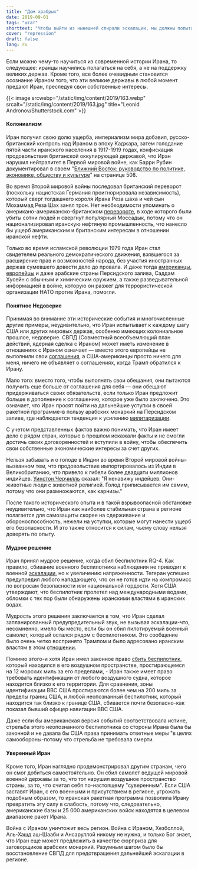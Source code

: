 ```yaml
---
title: "Дом храбрых"
date: 2019-09-01
tags: "штат"
shorttext: "Чтобы выйти из нынешней спирали эскалации, мы должны попытаться поставить себя в положение Ирана."
cover: "repression"
draft: false
lang: ru
---
```


Если можно чему-то научиться из современной истории Ирана, то следующее: иранцы научились полагаться на себя, а не на поддержку великих держав. Кроме того, все более очевидным становится осознание Ираном того, что эти великие державы в любой момент предают Иран, преследуя свои собственные интересы.

{{< image srcwebp="/static/img/content/2019/163.webp" srcalt="/static/img/content/2019/163.jpg" title="Leonid Andronov/Shutterstock.com" >}}

#### Колониализм

Иран получил свою долю ущерба, империализм мира добавил, русско-британский контроль над Ираном в эпоху Каджара, затем голодание пятой части иранского населения в 1917-1919 годах, конфискация продовольствия британской оккупирующей державой, что Иран нарушил нейтралитет в Первой мировой войне, как Барри Рубин документировал в своем "[Ближний Восток: руководство по политике, экономике, обществу и культуре](https://www.amazon.com/Middle-East-Politics-Economics-Society/dp/0765680947 "The Middle East: A Guide to Politics, Economics, Society and Culture")" на странице 508.

Во время Второй мировой войны последовал британский переворот (поскольку нацистская Германия проигнорировала независимость), который сверг тогдашнего короля Ирана Реза шаха и чей сын Мохаммад Реза Шах занял трон. Нет необходимости упоминать о американо-американско-британском [перевороте](https://www.theguardian.com/world/2013/aug/19/cia-admits-role-1953-iranian-coup "CIA admits role in 1953 Iranian coup"), в ходе которого были убиты сотни людей и свергнут популярный Моссадык, потому что он национализировал иранскую нефтяную промышленность, что нанесло бы ущерб американским и британским интересам в отношении иранской нефти.

Только во время исламской революции 1979 года Иран стал свидетелем реального демократического движения, взявшегося за расширение прав и возможностей народа, без участия иностранных держав сумевшего довести дело до провала. И даже тогда [американцы](https://foreignpolicy.com/2013/08/26/exclusive-cia-files-prove-america-helped-saddam-as-he-gassed-iran/ "Exclusive: CIA Files Prove America Helped Saddam as He Gassed Iran"), [европейцы](/static/downloads/never_again_german_chemical_corporation_complicity_in_the_kurd.pdf "Never Again? German Chemical Corporation Complicity in the Kurdish Genocide") и даже арабские страны Персидского залива, Саддам Хусейн с обычным и химическим оружием, а также разведывательной информацией в войне, которую он разжег для террористической организации НАТО против Ирана, помогли.

#### Понятное Недоверие

Принимая во внимание эти исторические события и многочисленные другие примеры, неудивительно, что Иран испытывает к каждому шагу США или других мировых держав, особенно имеющих колониальное прошлое, недоверие. СВПД (Совместный всеобъемлющий план действий, ядерная сделка с Ираном) может иметь изменение в отношениях с Ираном означает — вместо этого европейцы не выполнили свои [соглашения](https://www.politico.eu/article/europe-can-still-save-the-iran-nuclear-deal-sibiu-summit/ "Europe can still save the Iran nuclear deal"), а США-американцы просто ничего для меня, ничего не объявляет о соглашениях, когда Трамп обратился к Ирану.

Мало того: вместо того, чтобы выполнять свои обещания, они пытаются получить еще больше от соглашения для себя — они обещают придерживаться своих обязательств, если только Иран предложит больше в дополнение к соглашению, которое уже было заключено. Это означает, что Иран просят пойти на дальнейшие уступки в своей ракетной программе-в пользу арабских монархий на Персидском заливе, где наблюдается тенденция к усилению [милитаризации](http://studies.aljazeera.net/en/reports/2018/01/growing-arms-deals-gulf-existential-fear-politics-180122092552473.html "The Growing Arms Deals in the Gulf: Existential Need or Fear Politics?").

С учетом представленных фактов важно понимать, что Иран имеет дело с рядом стран, которые в прошлом искажали факты и не смогли достичь своих договоренностей и вступили в войну, чтобы обеспечить свои собственные экономические интересы за счет других.

Нельзя забывать и о голоде в Индии во время Второй мировой войны-вызванном тем, что продовольствие импортировалось из Индии в Великобританию, что привело к гибели более двадцати миллионов индийцев. [Уинстон Черчилль](https://www.independent.co.uk/news/uk/home-news/worst-atrocities-british-empire-amritsar-boer-war-concentration-camp-mau-mau-a6821756.html "5 of the worst atrocities carried out by the British Empire") сказал: "Я ненавижу индейцев. Они-животные люди с животной религией. Голод приписывается им самим, потому что они размножаются, как карнизы."

После такого исторического опыта и в такой взрывоопасной обстановке неудивительно, что Иран как наиболее стабильная страна в регионе полагается для самозащиты скорее на сдерживание и обороноспособность, нежели на уступки, которые могут нанести ущерб его безопасности. И это также относится к силам, чьему слову нельзя доверять по опыту.

#### Мудрое решение

Иран принял мудрое решение, когда сбил беспилотник RQ-4. Как правило, сбивание военного беспилотника наблюдения не приводит к военной [эскалации](https://www.washingtonpost.com/politics/2019/06/20/yes-iran-shot-down-us-drone-heres-why-you-still-dont-need-worry/ "Yes, Iran shot down a U.S. drone. Here’s why you still don’t need to worry."), но к увеличению напряженности. Тегеран успешно предупредил любого нападающего, что он не готов идти на компромисс по вопросам безопасности или национальной гордости. Хотя США утверждают, что беспилотник пролетел над международными водами, обломки с тех пор были обнаружены иранскими властями в иранских водах.

Мудрость этого решения заключается в том, что Иран сделал запланированный предупредительный звук, не вызывая эскалации-что, несомненно, имело бы место, если бы он сбил пилотируемый военный самолет, который остался рядом с беспилотником. Это сообщение было очень четко воспринято Трампом и было адресовано иранским властям в этом [отношении](https://www.whitehouse.gov/briefings-statements/remarks-president-trump-marine-one-departure-49/ "Remarks by President Trump Before Marine One Departure").

Помимо этого-и хотя Иран имел законное право [сбить беспилотник](https://truthout.org/articles/iran-had-the-legal-right-to-shoot-down-us-spy-drone/ "Iran Had the Legal Right to Shoot Down US Spy Drone"), который находился в его воздушном пространстве, простирающемся на 12 морских миль за его пределами, - Иран также имеет право требовать идентификации от любого воздушного судна, которое находится близко к его территории. Для сравнения, зоны идентификации ВВС США простираются более чем на 200 миль за пределы границ США, и любой неопознанный беспилотник, который находится так близко к границе США, сбивается почти безопасно-как показал бывший офицер навигации ВВС США.

Даже если бы американская версия событий соответствовала истине, стрельба этого неопознанного беспилотника со стороны Ирана была бы законной и не давала бы США права принимать ответные меры "в целях самообороны-потому что стрельба не требовала смерти.

#### Уверенный Иран

Кроме того, Иран наглядно продемонстрировал другим странам, чего он смог добиться самостоятельно. Он сбил самолет ведущей мировой военной державы за то, что тот нарушил воздушное пространство страны, за то, что считал себя по-настоящему "суверенным". Если США заставят Иран, с его военными и присутствием в регионе, угрожать подобным образом, то иранская ракетная программа позволила Ирану превратить эту силу в слабость, потому что, следовательно, американские базы и 25 000 американских войск находятся в целевом диапазоне ракет Ирана.

Война с Ираном уничтожит весь регион. Война с Ираном, Хезболлой, Аль-Хашд аш-Шааби и Ансаруллой никому не нужна, и только Бог знает, что Иран еще может предложить в качестве сюрприза для заговорщиков арабских монархий. Разумным шагом было бы восстановление СВПД для предотвращения дальнейшей эскалации в регионе.
